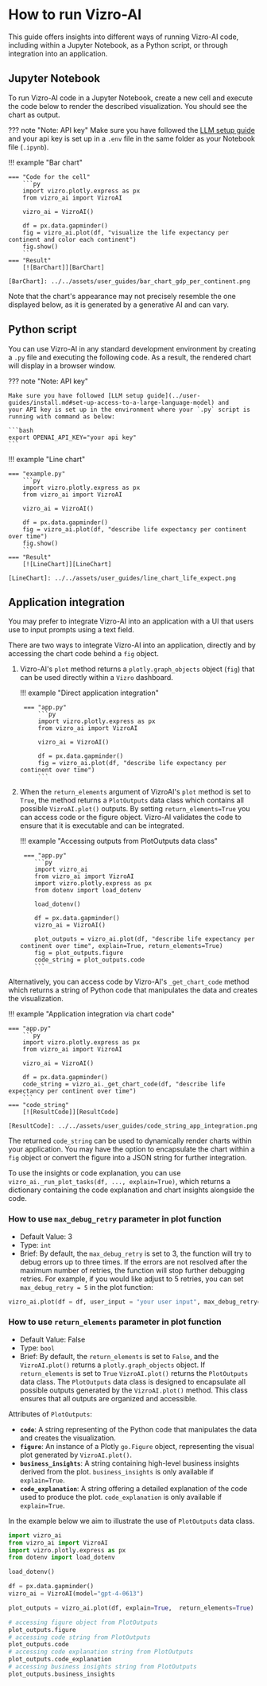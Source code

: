 # How to run Vizro-AI

This guide offers insights into different ways of running Vizro-AI code, including within a Jupyter Notebook, as a Python script, or through integration into an application.

## Jupyter Notebook
To run Vizro-AI code in a Jupyter Notebook, create a new cell and execute the code below to render the described visualization. You should see the chart as output.

??? note "Note: API key"
    Make sure you have followed the [LLM setup guide](../user-guides/install.md#set-up-access-to-a-large-language-model) and
    your api key is set up in a `.env` file in the same folder as your Notebook file (`.ipynb`).

!!! example "Bar chart"

    === "Code for the cell"
        ```py
        import vizro.plotly.express as px
        from vizro_ai import VizroAI

        vizro_ai = VizroAI()

        df = px.data.gapminder()
        fig = vizro_ai.plot(df, "visualize the life expectancy per continent and color each continent")
        fig.show()
        ```
    === "Result"
        [![BarChart]][BarChart]

    [BarChart]: ../../assets/user_guides/bar_chart_gdp_per_continent.png

Note that the chart's appearance may not precisely resemble the one displayed below, as it is generated by a generative AI and can vary.

## Python script
You can use Vizro-AI in any standard development environment by creating a `.py` file and executing the following code. As a result, the rendered chart will display in a browser window.

??? note "Note: API key"

    Make sure you have followed [LLM setup guide](../user-guides/install.md#set-up-access-to-a-large-language-model) and
    your API key is set up in the environment where your `.py` script is running with command as below:

    ```bash
    export OPENAI_API_KEY="your api key"
    ```

!!! example "Line chart"

    === "example.py"
        ```py
        import vizro.plotly.express as px
        from vizro_ai import VizroAI

        vizro_ai = VizroAI()

        df = px.data.gapminder()
        fig = vizro_ai.plot(df, "describe life expectancy per continent over time")
        fig.show()
        ```
    === "Result"
        [![LineChart]][LineChart]

    [LineChart]: ../../assets/user_guides/line_chart_life_expect.png

## Application integration

You may prefer to integrate Vizro-AI into an application with a UI that users use to input prompts using a text field.

There are two ways to integrate Vizro-AI into an application, directly and by accessing the chart code behind a `fig` object.

1. Vizro-AI's `plot` method returns a `plotly.graph_objects` object (`fig`) that can be used directly within a `Vizro` dashboard.

    !!! example "Direct application integration"

        === "app.py"
            ```py
            import vizro.plotly.express as px
            from vizro_ai import VizroAI

            vizro_ai = VizroAI()

            df = px.data.gapminder()
            fig = vizro_ai.plot(df, "describe life expectancy per continent over time")
            ```


2. When the `return_elements` argument of VizroAI's `plot` method is set to `True`, the method returns a `PlotOutputs` data class which contains all possible `VizroAI.plot()` outputs.
By setting `return_elements=True` you can access code or the figure object. Vizro-AI validates the code to ensure that it is executable and can be integrated.

    !!! example "Accessing outputs from PlotOutputs data class"

        === "app.py"
           ```py
           import vizro_ai
           from vizro_ai import VizroAI
           import vizro.plotly.express as px
           from dotenv import load_dotenv

           load_dotenv()

           df = px.data.gapminder()
           vizro_ai = VizroAI()

           plot_outputs = vizro_ai.plot(df, "describe life expectancy per continent over time", explain=True, return_elements=True)
           fig = plot_outputs.figure
           code_string = plot_outputs.code
           ```

Alternatively, you can access code by Vizro-AI's `_get_chart_code` method which returns a string of Python code that manipulates the data and creates the visualization.

!!! example "Application integration via chart code"

    === "app.py"
        ```py
        import vizro.plotly.express as px
        from vizro_ai import VizroAI

        vizro_ai = VizroAI()

        df = px.data.gapminder()
        code_string = vizro_ai._get_chart_code(df, "describe life expectancy per continent over time")
        ```
    === "code_string"
        [![ResultCode]][ResultCode]

    [ResultCode]: ../../assets/user_guides/code_string_app_integration.png

The returned `code_string` can be used to dynamically render charts within your application. You may have the option to encapsulate the chart within a `fig` object or convert the figure into a JSON string for further integration.

To use the insights or code explanation, you can use `vizro_ai._run_plot_tasks(df, ..., explain=True)`, which returns a dictionary containing the code explanation and chart insights alongside the code.

### How to use `max_debug_retry` parameter in plot function
- Default Value: 3
- Type: `int`
- Brief: By default, the `max_debug_retry` is set to 3, the function will try to debug errors up to three times.
If the errors are not resolved after the maximum number of retries, the function will stop further debugging retries.
For example, if you would like adjust to 5 retries, you can set `max_debug_retry = 5` in the plot function:

```py
vizro_ai.plot(df = df, user_input = "your user input", max_debug_retry= 5)
```

### How to use `return_elements` parameter in plot function
- Default Value: False
- Type: `bool`
- Brief: By default, the `return_elements` is set to `False`, and the `VizroAI.plot()` returns a `plotly.graph_objects` object. If `return_elements` is set to `True` `VizroAI.plot()` returns the `PlotOutputs` data class.
The `PlotOutputs` data class is designed to encapsulate all possible outputs generated by the `VizroAI.plot()` method. This class ensures that all outputs are organized and accessible.

Attributes of `PlotOutputs`:

- **`code`**: A string representing of the Python code that manipulates the data and creates the visualization.
- **`figure`**: An instance of a Plotly `go.Figure` object, representing the visual plot generated by `VizroAI.plot()`.
- **`business_insights`**: A string containing high-level business insights derived from the plot. `business_insights` is only available if `explain=True`.
- **`code_explanation`**: A string offering a detailed explanation of the code used to produce the plot. `code_explanation` is only available if `explain=True`.


In the example below we aim to illustrate the use of `PlotOutputs` data class.

  ```py
  import vizro_ai
  from vizro_ai import VizroAI
  import vizro.plotly.express as px
  from dotenv import load_dotenv

  load_dotenv()

  df = px.data.gapminder()
  vizro_ai = VizroAI(model="gpt-4-0613")

  plot_outputs = vizro_ai.plot(df, explain=True,  return_elements=True)

  # accessing figure object from PlotOutputs
  plot_outputs.figure
  # accessing code string from PlotOutputs
  plot_outputs.code
  # accessing code explanation string from PlotOutputs
  plot_outputs.code_explanation
  # accessing business insights string from PlotOutputs
  plot_outputs.business_insights
  ```
